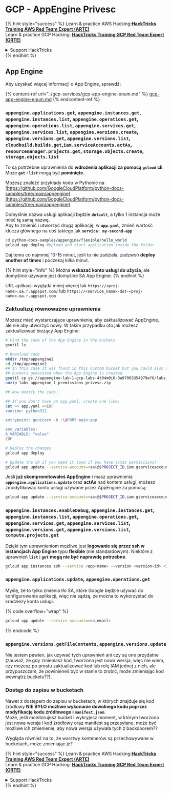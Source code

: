 # GCP - AppEngine Privesc

{% hint style="success" %}
Learn & practice AWS Hacking:<img src="../../../.gitbook/assets/image (1).png" alt="" data-size="line">[**HackTricks Training AWS Red Team Expert (ARTE)**](https://training.hacktricks.xyz/courses/arte)<img src="../../../.gitbook/assets/image (1).png" alt="" data-size="line">\
Learn & practice GCP Hacking: <img src="../../../.gitbook/assets/image (2).png" alt="" data-size="line">[**HackTricks Training GCP Red Team Expert (GRTE)**<img src="../../../.gitbook/assets/image (2).png" alt="" data-size="line">](https://training.hacktricks.xyz/courses/grte)

<details>

<summary>Support HackTricks</summary>

* Check the [**subscription plans**](https://github.com/sponsors/carlospolop)!
* **Join the** 💬 [**Discord group**](https://discord.gg/hRep4RUj7f) or the [**telegram group**](https://t.me/peass) or **follow** us on **Twitter** 🐦 [**@hacktricks\_live**](https://twitter.com/hacktricks\_live)**.**
* **Share hacking tricks by submitting PRs to the** [**HackTricks**](https://github.com/carlospolop/hacktricks) and [**HackTricks Cloud**](https://github.com/carlospolop/hacktricks-cloud) github repos.

</details>
{% endhint %}

## App Engine

Aby uzyskać więcej informacji o App Engine, sprawdź:

{% content-ref url="../gcp-services/gcp-app-engine-enum.md" %}
[gcp-app-engine-enum.md](../gcp-services/gcp-app-engine-enum.md)
{% endcontent-ref %}

### `appengine.applications.get`, `appengine.instances.get`, `appengine.instances.list`, `appengine.operations.get`, `appengine.operations.list`, `appengine.services.get`, `appengine.services.list`, `appengine.versions.create`, `appengine.versions.get`, `appengine.versions.list`, `cloudbuild.builds.get`,`iam.serviceAccounts.actAs`, `resourcemanager.projects.get`, `storage.objects.create`, `storage.objects.list`

To są potrzebne uprawnienia do **wdrożenia aplikacji za pomocą `gcloud` cli**. Może **`get`** i **`list`** mogą być **pominięte**.

Możesz znaleźć przykłady kodu w Pythonie na [https://github.com/GoogleCloudPlatform/python-docs-samples/tree/main/appengine](https://github.com/GoogleCloudPlatform/python-docs-samples/tree/main/appengine)

Domyślnie nazwa usługi aplikacji będzie **`default`**, a tylko 1 instancja może mieć tę samą nazwę.\
Aby to zmienić i utworzyć drugą aplikację, w **`app.yaml`**, zmień wartość klucza głównego na coś takiego jak **`service: my-second-app`**
```bash
cd python-docs-samples/appengine/flexible/hello_world
gcloud app deploy #Upload and start application inside the folder
```
Daj temu co najmniej 10-15 minut, jeśli to nie zadziała, zadzwoń **deploy another of times** i poczekaj kilka minut.

{% hint style="info" %}
Można **wskazać konto usługi do użycia**, ale domyślnie używane jest domyślne SA App Engine.
{% endhint %}

URL aplikacji wygląda mniej więcej tak `https://<proj-name>.oa.r.appspot.com/` lub `https://<service_name>-dot-<proj-name>.oa.r.appspot.com`

### Zaktualizuj równoważne uprawnienia

Możesz mieć wystarczające uprawnienia, aby zaktualizować AppEngine, ale nie aby utworzyć nowy. W takim przypadku oto jak możesz zaktualizować bieżący App Engine:
```bash
# Find the code of the App Engine in the buckets
gsutil ls

# Download code
mkdir /tmp/appengine2
cd /tmp/appengine2
## In this case it was found in this custom bucket but you could also use the
## buckets generated when the App Engine is created
gsutil cp gs://appengine-lab-1-gcp-labs-4t04m0i6-3a97003354979ef6/labs_appengine_1_premissions_privesc.zip .
unzip labs_appengine_1_premissions_privesc.zip

## Now modify the code..

## If you don't have an app.yaml, create one like:
cat >> app.yaml <<EOF
runtime: python312

entrypoint: gunicorn -b :\$PORT main:app

env_variables:
A_VARIABLE: "value"
EOF

# Deploy the changes
gcloud app deploy

# Update the SA if you need it (and if you have actas permissions)
gcloud app update --service-account=<sa>@$PROJECT_ID.iam.gserviceaccount.com
```
Jeśli **już skompromitowałeś AppEngine** i masz uprawnienia **`appengine.applications.update`** oraz **actAs** nad kontem usługi, możesz zmodyfikować konto usługi używane przez AppEngine za pomocą:
```bash
gcloud app update --service-account=<sa>@$PROJECT_ID.iam.gserviceaccount.com
```
### `appengine.instances.enableDebug`, `appengine.instances.get`, `appengine.instances.list`, `appengine.operations.get`, `appengine.services.get`, `appengine.services.list`, `appengine.versions.get`, `appengine.versions.list`, `compute.projects.get`

Dzięki tym uprawnieniom możliwe jest **logowanie się przez ssh w instancjach App Engine** typu **flexible** (nie standardowym). Niektóre z uprawnień **`list`** i **`get`** **mogą nie być naprawdę potrzebne**.
```bash
gcloud app instances ssh --service <app-name> --version <version-id> <ID>
```
### `appengine.applications.update`, `appengine.operations.get`

Myślę, że to tylko zmienia tło SA, które Google będzie używać do konfigurowania aplikacji, więc nie sądzę, że można to wykorzystać do kradzieży konta usługi.

{% code overflow="wrap" %}
```bash
gcloud app update --service-account=<sa_email>
```
{% endcode %}

### `appengine.versions.getFileContents`, `appengine.versions.update`

Nie jestem pewien, jak używać tych uprawnień ani czy są one przydatne (zauważ, że gdy zmieniasz kod, tworzona jest nowa wersja, więc nie wiem, czy możesz po prostu zaktualizować kod lub rolę IAM jednej z nich, ale przypuszczam, że powinieneś być w stanie to zrobić, może zmieniając kod wewnątrz bucketu??).

### Dostęp do zapisu w bucketach

Nawet z dostępem do zapisu w bucketach, w których znajduje się kod źródłowy **NIE BYŁO możliwe wykonanie dowolnego kodu poprzez modyfikację kodu źródłowego i `manifest.json`**.\
Może, jeśli monitorujesz bucket i wykryjesz moment, w którym tworzona jest nowa wersja i kod źródłowy oraz manifest są przesyłane, może być możliwe ich zmienienie, aby nowa wersja używała tych z backdoorem??

Wygląda również na to, że warstwy kontenerów są przechowywane w bucketach, może zmieniając je?

{% hint style="success" %}
Learn & practice AWS Hacking:<img src="../../../.gitbook/assets/image (1).png" alt="" data-size="line">[**HackTricks Training AWS Red Team Expert (ARTE)**](https://training.hacktricks.xyz/courses/arte)<img src="../../../.gitbook/assets/image (1).png" alt="" data-size="line">\
Learn & practice GCP Hacking: <img src="../../../.gitbook/assets/image (2).png" alt="" data-size="line">[**HackTricks Training GCP Red Team Expert (GRTE)**<img src="../../../.gitbook/assets/image (2).png" alt="" data-size="line">](https://training.hacktricks.xyz/courses/grte)

<details>

<summary>Support HackTricks</summary>

* Sprawdź [**plany subskrypcyjne**](https://github.com/sponsors/carlospolop)!
* **Dołącz do** 💬 [**grupy Discord**](https://discord.gg/hRep4RUj7f) lub [**grupy telegram**](https://t.me/peass) lub **śledź** nas na **Twitterze** 🐦 [**@hacktricks\_live**](https://twitter.com/hacktricks\_live)**.**
* **Podziel się trikami hackingowymi, przesyłając PR-y do** [**HackTricks**](https://github.com/carlospolop/hacktricks) i [**HackTricks Cloud**](https://github.com/carlospolop/hacktricks-cloud) repozytoriów github.

</details>
{% endhint %}
